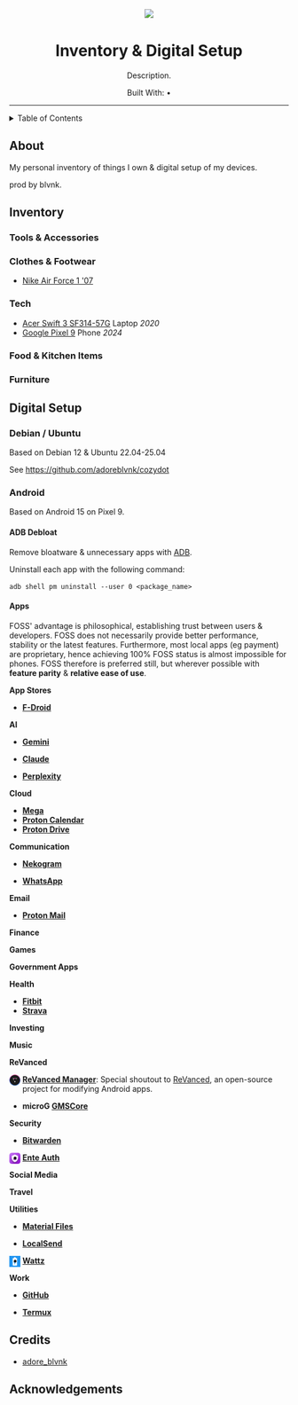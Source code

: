 <div align="center"> <!-- use align as CSS is not allowed on GitHub markdown https://github.com/orgs/community/discussions/22728 -->
  <img src="<logo_path>" width=100> <!-- Logo -->
  <h1>Inventory & Digital Setup</h1> <!-- Project Name -->
  <p> <!-- Description -->
    Description.
  </p>
  <p> <!-- Built With -->
    Built With: &bull;
  </p>
</div>

---

<details>
<summary>Table of Contents</summary>

- [About](#about)
- [Inventory](#inventory)
  - [Tools \& Accessories](#tools--accessories)
  - [Clothes \& Footwear](#clothes--footwear)
  - [Tech](#tech)
  - [Food \& Kitchen Items](#food--kitchen-items)
  - [Furniture](#furniture)
- [Digital Setup](#digital-setup)
  - [Debian / Ubuntu](#debian--ubuntu)
  - [Android](#android)
    - [ADB Debloat](#adb-debloat)
    - [Apps](#apps)
</details>

## About

My personal inventory of things I own & digital setup of my devices.

prod by blvnk.

## Inventory

### Tools & Accessories

### Clothes & Footwear

- [Nike Air Force 1 '07](https://www.nike.com/sg/t/air-force-1-07-shoes-WrLlWX)

### Tech

- [Acer Swift 3 SF314-57G](https://www.acer.com/gb-en/laptops/swift/swift-3-intel/pdp/NX.HUEEK.005) Laptop _2020_
- [Google Pixel 9](https://store.google.com/product/pixel_9) Phone _2024_

### Food & Kitchen Items

### Furniture

## Digital Setup

### Debian / Ubuntu

Based on Debian 12 & Ubuntu 22.04-25.04

See https://github.com/adoreblvnk/cozydot

### Android

Based on Android 15 on Pixel 9.

#### ADB Debloat

Remove bloatware & unnecessary apps with [ADB](https://developer.android.com/tools/releases/platform-tools).

Uninstall each app with the following command:

```
adb shell pm uninstall --user 0 <package_name>
```

#### Apps

FOSS' advantage is philosophical, establishing trust between users & developers. FOSS does not necessarily provide better performance, stability or the latest features. Furthermore, most local apps (eg payment) are proprietary, hence achieving 100% FOSS status is almost impossible for phones. FOSS therefore is preferred still, but wherever possible with **feature parity** & **relative ease of use**.

**App Stores**

<img src="https://gitlab.com/fdroid/artwork/-/raw/master/fdroid-logo-2015/fdroid-logo.svg" alt="" width=20 align="left">

- **[F-Droid](https://f-droid.org)**

**AI**

<img src="https://uxwing.com/wp-content/themes/uxwing/download/brands-and-social-media/google-gemini-icon.svg" alt="" width=20 align="left">

- **[Gemini](https://gemini.google.com/app/download)**

<img src="https://uxwing.com/wp-content/themes/uxwing/download/brands-and-social-media/claude-ai-icon.svg" alt="" width=20 align="left">

- **[Claude](https://claude.ai/download)**

<img src="https://uxwing.com/wp-content/themes/uxwing/download/brands-and-social-media/perplexity-ai-icon.svg" alt="" width=20 align="left">

- **[Perplexity](https://www.perplexity.ai)**

**Cloud**

- **[Mega](https://mega.io/mobile)**
- **[Proton Calendar](https://proton.me/calendar/download)**
- **[Proton Drive](https://proton.me/drive/download)**

**Communication**

<img src="https://nekogram.app/logo.webp" alt="" width=20 align="left">

- **[Nekogram](https://nekogram.app/download)**

<img src="https://uxwing.com/wp-content/themes/uxwing/download/brands-and-social-media/whatsapp-color-icon.svg" alt="" width=20 align="left">

- **[WhatsApp](https://www.whatsapp.com/download)**

**Email**

- **[Proton Mail](https://proton.me/mail/download)**

**Finance**

**Games**

**Government Apps**

**Health**

- **[Fitbit](https://play.google.com/store/apps/details?id=com.fitbit.FitbitMobile)**
- **[Strava](https://www.strava.com/mobile)**

**Investing**

**Music**

**ReVanced**

<img src="https://github.com/ReVanced/revanced-manager/raw/refs/heads/main/assets/revanced-logo/revanced-logo.svg" alt="" width=20 align="left">

- **[ReVanced Manager](https://revanced.app/download)**: Special shoutout to [ReVanced](https://revanced.app), an open-source project for modifying Android apps.

<img src="https://github.com/microg/GmsCore/raw/refs/heads/master/artwork/ic_microg_settings.svg" alt="" width=20 align="left">

- **microG [GMSCore](https://github.com/microg/GmsCore/releases)**

**Security**

<img src="https://github.com/bitwarden/brand/raw/refs/heads/main/icons/icon.svg" alt="" width=20 align="left">

- **[Bitwarden](https://bitwarden.com/download)**

<img src="https://github.com/ente-io/ente/raw/refs/heads/main/auth/assets/icons/auth-icon.png" alt="" width=20 align="left">

- **[Ente Auth](https://ente.io/auth)**

**Social Media**

**Travel**

**Utilities**

<img src="https://github.com/microg/GmsCore/raw/refs/heads/master/artwork/ic_microg_settings.svg" alt="" width=20 align="left">

- **[Material Files](https://github.com/zhanghai/MaterialFiles)**

<img src="https://github.com/localsend/localsend/raw/refs/heads/main/app/assets/img/logo-512.png" alt="" width=20 align="left">

- **[LocalSend](https://localsend.org/download)**

<img src="https://github.com/dubrowgn/wattz/raw/refs/heads/master/fastlane/metadata/android/en-US/images/icon.png" alt="" width=20 align="left">

- **[Wattz](https://github.com/dubrowgn/wattz)**

**Work**

<img src="https://github.githubassets.com/assets/GitHub-Mark-ea2971cee799.png" alt="" width=20 align="left">

- **[GitHub](https://github.com/mobile)**

<img src="https://github.com/termux/termux-app/raw/refs/heads/master/art/ic_launcher2.png" alt="" width=20 align="left">

- **[Termux](https://termux.dev)**


## Credits <!-- omit in toc -->

- [adore_blvnk](https://x.com/adore_blvnk)

## Acknowledgements <!-- omit in toc -->

<!-- Inspired by Best-README-Template (https://github.com/othneildrew/Best-README-Template) -->
<!-- Table of Contents generated by Markdown All in One (https://github.com/yzhang-gh/vscode-markdown) -->
